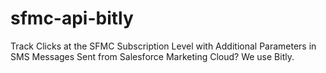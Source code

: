# sfmc-api-bitly
Track Clicks at the SFMC Subscription Level with Additional Parameters in SMS Messages Sent from Salesforce Marketing Cloud? We use Bitly.
